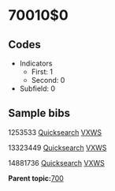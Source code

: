 # 70010$0

## Codes

-   Indicators
    -   First: 1
    -   Second: 0
-   Subfield: 0

## Sample bibs

1253533 [Quicksearch](https://search.library.yale.edu/catalog/1253533) [VXWS](http://prodorbis.library.yale.edu:7014/vxws/GetHoldingsService?bibId=1253533)

13323449 [Quicksearch](https://search.library.yale.edu/catalog/13323449) [VXWS](http://prodorbis.library.yale.edu:7014/vxws/GetHoldingsService?bibId=13323449)

14881736 [Quicksearch](https://search.library.yale.edu/catalog/14881736) [VXWS](http://prodorbis.library.yale.edu:7014/vxws/GetHoldingsService?bibId=14881736)

**Parent topic:**[700](../../tags/700/700.md)

